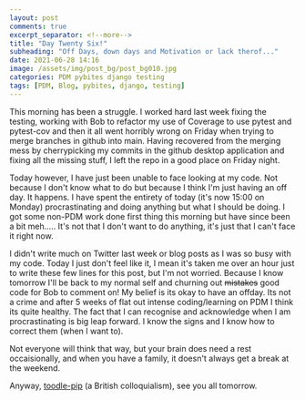 ```yaml
---
layout: post
comments: true
excerpt_separator: <!--more-->
title: "Day Twenty Six!"
subheading: "Off Days, down days and Motivation or lack therof..."
date: 2021-06-28 14:16
image: /assets/img/post_bg/post_bg010.jpg
categories: PDM pybites django testing
tags: [PDM, Blog, pybites, django, testing]
---
```

This morning has been a struggle. I worked hard last week fixing the testing, working with Bob to refactor my use of Coverage to use pytest and pytest-cov and then it all went horribly wrong on Friday when trying to merge branches in github into main. <!--more--> Having recovered from the merging mess by cherrypicking my commits in the github desktop application and fixing all the missing stuff, I left the repo in a good place on Friday night.  
  
Today however, I have just been unable to face looking at my code. Not because I don't know what to do but because I think I'm just having an off day. It happens. I have spent the entirety of today (it's now 15:00 on Monday) procrastinating and doing anything but what I should be doing. I got some non-PDM work done first thing this morning but have since been a bit meh..... It's not that I don't want to do anything, it's just that I can't face it right now.  
  
I didn't write much on Twitter last week or blog posts as I was so busy with my code. Today I just don't feel like it, I mean it's taken me over an hour just to write these few lines for this post, but I'm not worried. Because I know tomorrow I'll be back to my normal self and churning out ~~mistakes~~ good code for Bob to comment on! My belief is its okay to have an offday. Its not a crime and after 5 weeks of flat out intense coding/learning on PDM I think its quite healthy. The fact that I can recognise and acknowledge when I am procrastinating is big leap forward. I know the signs and I know how to correct them (when I want to).  
  
Not everyone will think that way, but your brain does need a rest occaisionally, and when you have a family, it doesn't always get a break at the weekend.

Anyway, [toodle-pip](https://www.urbandictionary.com/define.php?term=toodle%20pip) (a British colloquialism), see you all tomorrow.

